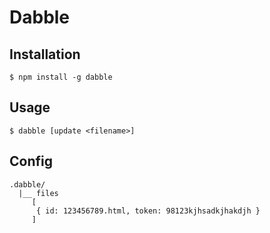 # Dabble

## Installation

    $ npm install -g dabble

## Usage

```
$ dabble [update <filename>]
```

## Config

```
.dabble/
  |__ files
     [
      { id: 123456789.html, token: 98123kjhsadkjhakdjh }
     ] 
```